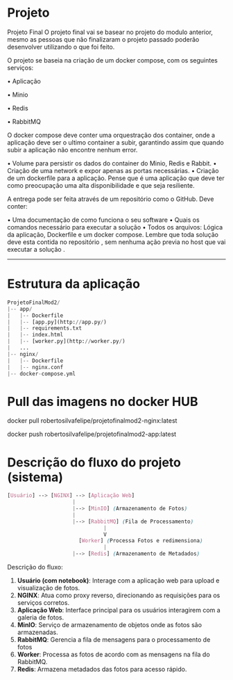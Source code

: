 # Projeto 

Projeto Final
O projeto final vai se basear no projeto do modulo anterior, mesmo as pessoas que não finalizaram o projeto passado poderão desenvolver utilizando o que foi feito.

O projeto se baseia na criação de um docker compose, com os seguintes serviços:

• Aplicação

• Minio

• Redis

• RabbitMQ

O docker compose deve conter uma orquestração dos container, onde a aplicação deve ser o ultimo container a subir, garantindo assim que quando subir a aplicação não encontre nenhum error.

• Volume para persistir os dados do container do Minio, Redis e Rabbit.
• Criação de uma network e expor apenas as portas necessárias.
• Criação de um dockerfile para a aplicação.
Pense que é uma aplicação que deve ter como preocupação uma alta disponibilidade e que seja resiliente.

A entrega pode ser feita através de um repositório como o GitHub. Deve conter:

• Uma documentação de como funciona o seu software
• Quais os comandos necessário para executar a solução
• Todos os arquivos: Lógica da aplicação, Dockerfile e um docker compose.
Lembre que toda solução deve esta contida no repositório , sem nenhuma ação previa no host que vai executar a solução .



----

# Estrutura da aplicação


```python
ProjetoFinalMod2/
|-- app/
|   |-- Dockerfile
|   |-- [app.py](http://app.py/)
|   |-- requirements.txt
|   |-- index.html
|   |-- [worker.py](http://worker.py/)
|   ...
|-- nginx/
|   |-- Dockerfile
|   |-- nginx.conf
|-- docker-compose.yml
```




# Pull das imagens no docker HUB

docker pull robertosilvafelipe/projetofinalmod2-nginx:latest

docker push robertosilvafelipe/projetofinalmod2-app:latest


# Descrição do fluxo do projeto (sistema)

```scss
[Usuário] --> [NGINX] --> [Aplicação Web]
                     |
                     |--> [MinIO] (Armazenamento de Fotos)
                     |
                     |--> [RabbitMQ] (Fila de Processamento)
                               |
                               V
                       [Worker] (Processa Fotos e redimensiona)
                               |
                     |--> [Redis] (Armazenamento de Metadados)

```

Descrição do fluxo:
                     

1. **Usuário (com notebook)**: Interage com a aplicação web para upload e visualização de fotos.
2. **NGINX**: Atua como proxy reverso, direcionando as requisições para os serviços corretos.
3. **Aplicação Web**: Interface principal para os usuários interagirem com a galeria de fotos.
4. **MinIO**: Serviço de armazenamento de objetos onde as fotos são armazenadas.
5. **RabbitMQ**: Gerencia a fila de mensagens para o processamento de fotos
6. **Worker**: Processa as fotos de acordo com as mensagens na fila do RabbitMQ.
7. **Redis**: Armazena metadados das fotos para acesso rápido.

